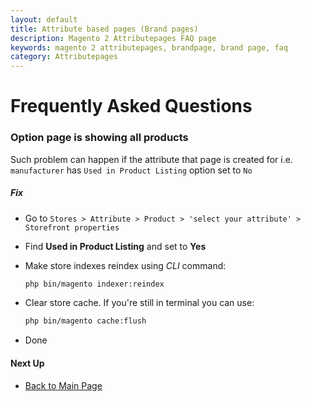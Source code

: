 ```yaml
---
layout: default
title: Attribute based pages (Brand pages)
description: Magento 2 Attributepages FAQ page
keywords: magento 2 attributepages, brandpage, brand page, faq
category: Attributepages
---
```


# Frequently Asked Questions

### Option page is showing all products

Such problem can happen if the attribute that page is created for i.e. `manufacturer`
has `Used in Product Listing` option set to `No`

##### Fix

 *  Go to `Stores > Attribute > Product > 'select your attribute' > Storefront properties`
 *  Find **Used in Product Listing** and set to **Yes**
 *  Make store indexes reindex using _CLI_ command:

    ```sh
    php bin/magento indexer:reindex
    ```
 *  Clear store cache. If you're still in terminal you can use:

    ```sh
    php bin/magento cache:flush
    ```
 *  Done

#### Next Up

- [Back to Main Page](../)
